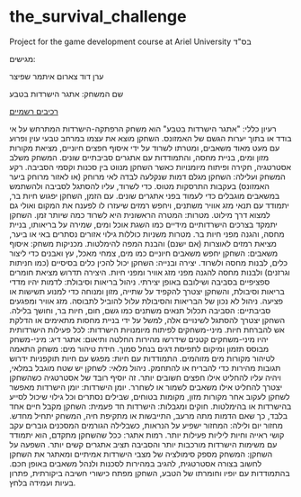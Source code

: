 # the_survival_challenge
Project for the game development course at Ariel University
בס"ד 

מגישים:

ערן דוד צארום
איתמר שפיצר

שם המשחק: אתגר הישרדות בטבע

[רכיבים רשמיים](https://github.com/gamedev-ariel/the_survival_challenge/wiki)

רעיון כללי:
"אתגר הישרדות בטבע" הוא משחק הרפתקה-הישרדות המתרחש על אי בודד או בתוך יערות הגשם של האמזונס. השחקן מוצא את עצמו במרחב טבעי עוין ופרוע עם מעט מאוד משאבים, ומטרתו לשרוד על ידי איסוף חפצים חיוניים, מציאת מקורות מזון ומים, בניית מחסה, והתמודדות עם אתגרים סביבתיים שונים. המשחק משלב אסטרטגיה, חקירה ופיתוח מיומנויות כאשר השחקן מנווט בין סכנות וקסמי הסביבה.
רקע המשחק ועלילה:
השחקן מגלם דמות שנקלעה לבדה לאי מרוחק (או לאזור מרוחק ביער האמזונס) בעקבות התרסקות מטוס. כדי לשרוד, עליו להסתגל לסביבה ולהשתמש במשאבים מוגבלים כדי לעמוד בפני אתגרים שונים. עם הזמן, השחקן יפגוש חיות בר, יתמודד עם תנאי מזג אוויר משתנים, ויחפש רמזים שיעזרו לו לפענח את המקום ואולי גם למצוא דרך מילוט.
מטרות:
המטרה הראשונית היא לשרוד כמה שיותר זמן. השחקן יתמקד בצרכים הישרדותיים מידיים כמו השגת אוכל ומים, שמירה על בריאותו, בניית מחסה, והגנה מפני חיות בר. מטרות משניות כוללות גילוי אזורים נסתרים באי או ביער, מציאת רמזים לאוצרות (אם ישנם) והבנת המפה להימלטות.
מכניקות משחק:
איסוף משאבים:
השחקן יחפש משאבים חיוניים כמו מים, צמחי מאכל, עץ ואבנים כדי ליצור כלים, לבנות מחסה ולשרוד.
יצירה ובנייה:
השחקן יכול להכין כלים בסיסיים (כמו חניתות וגרזנים) ולבנות מחסה להגנה מפני מזג אוויר ומפני חיות. היצירה תדרוש מציאת חומרים ספציפיים בסביבה ושילובם באופן יצירתי.
ניהול בריאות וסיבולת:
לדמות יהיו מדדי בריאות וסיבולת, והשחקן יצטרך להקפיד על שתייה, מזון ומנוחה כדי למנוע תשישות או פציעה. ניהול לא נכון של הבריאות והסיבולת עלול להוביל לתבוסה.
מזג אוויר ומפגעים סביבתיים:
הסביבה תכלול תנאים משתנים כמו גשם, חום, חיות בר, וחושך בלילה. השחקן יצטרך להסתגל לשינויים אלה, למשל על ידי בניית מחסות מתאימים או הדלקת אש להברחת חיות.
מיני-משחקים לפיתוח מיומנויות הישרדות:
לכל פעילות הישרדותית יהיו מיני-משחקים קטנים שידרשו מהירות החלטה ותיאום:
אתגר דיג: מיני-משחק מבוסס תזמון ומיקום לתפיסת דגים בנחל סמוך.
חידת טיהור מים: משחק התאמה לטיהור מקורות מים מזוהמים.
התמודדות עם חיות: מפגש עם חיות תוקפניות ידרוש תגובות מהירות כדי להבריח או להתחמק.
ניהול מלאי:
לשחקן יש שטח מוגבל במלאי, ויהיה עליו להחליט אילו חפצים חשובים יותר. זה יוסיף רובד של אסטרטגיה כשהשחקן יצטרך להחליט אילו משאבים לשמור או לשחרר.
יומן הישרדות:
יומן הישרדות מאפשר לשחקן לעקוב אחר מקורות מזון, מקומות בטוחים, שבילים נסתרים וכל גילוי שיכול לסייע בהישרדות או בהימלטות.
חוקים ומגבלות:
הישרדות חד פעמית: השחקן מקבל חיים אחד בלבד, כך שאם הדמות מתה מרעב, התייבשות או מתקיפת חיה, המשחק יתחיל מחדש.
מחזור יום ולילה: המחזור ישפיע על הנראות, כשבלילה הגורמים המסכנים גוברים עקב קושי ראייה וחיות ליליות פעילות יותר.
רמות אתגר: ככל שהשחקן מתקדם, הוא יתמודד עם משימות הישרדות מורכבות יותר והסביבה תציב אתגרים קשים יותר.
השפעה על השחקן:
המשחק מספק סימולציה של מצבי הישרדות אמיתיים ומאתגר את השחקן לחשוב בצורה אסטרטגית, להגיב במהירות לסכנות ולנהל משאבים באופן חכם. בהתמודדות עם יופיו וחומרתו של הטבע, השחקן מפתח כישורי חשיבה ביקורתית, פתרון בעיות ועמידה בלחץ.
